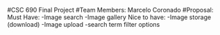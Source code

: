 #CSC 690 Final Project
#Team Members:
Marcelo Coronado
#Proposal:
Must Have:
-Image search
-Image gallery
Nice to have: 
-Image storage (download)
-Image upload 
-search term filter options
